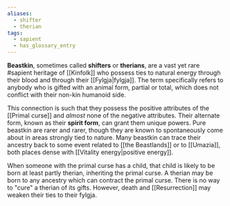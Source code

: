 ```yaml
---
aliases:
  - shifter
  - therian
tags:
  - sapient
  - has_glossary_entry
---
```

**Beastkin**, sometimes called **shifters** or **therians**, are a vast yet rare #sapient heritage of [[Kinfolk]] who possess ties to natural energy through their blood and through their [[Fylgja|fylgja]]. The term specifically refers to anybody who is gifted with an animal form, partial or total, which does not conflict with their non-kin humanoid side.

This connection is such that they possess the positive attributes of the [[Primal curse]] and *almost* none of the negative attributes. Their alternate form, known as their **spirit form**, can grant them unique powers. Pure beastkin are rarer and rarer, though they are known to spontaneously come about in areas strongly tied to nature. Many beastkin can trace their ancestry back to some event related to [[the Beastlands]] or to [[Umazia]], both places dense with [[Vitality energy|positive energy]]. 

When someone with the primal curse has a child, that child is likely to be born at least partly therian, inheriting the primal curse. A therian may be born to any ancestry which can contract the primal curse. There is no way to "cure" a therian of its gifts. However, death and [[Resurrection]] may weaken their ties to their fylgja.



